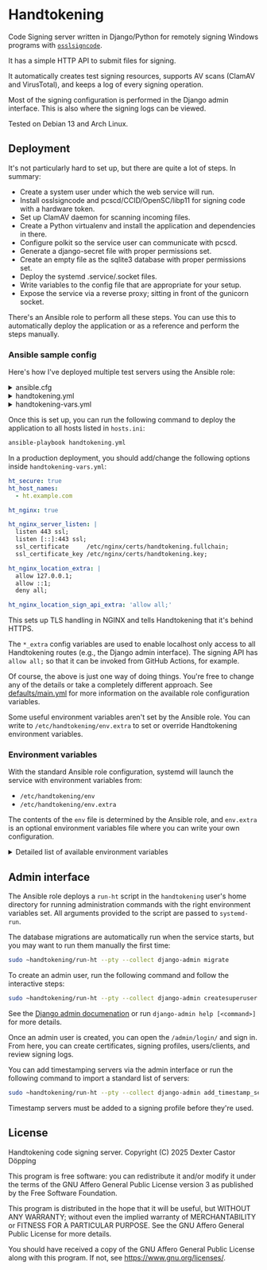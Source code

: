 # Handtokening

Code Signing server written in Django/Python for remotely signing Windows programs with [`osslsigncode`](https://github.com/mtrojnar/osslsigncode).

It has a simple HTTP API to submit files for signing.

It automatically creates test signing resources, supports AV scans (ClamAV and VirusTotal), and keeps a log of every signing operation.

Most of the signing configuration is performed in the Django admin interface.
This is also where the signing logs can be viewed.

Tested on Debian 13 and Arch Linux.

## Deployment

It's not particularly hard to set up, but there are quite a lot of steps.
In summary:

* Create a system user under which the web service will run.
* Install osslsigncode and pcscd/CCID/OpenSC/libp11 for signing code with a hardware token.
* Set up ClamAV daemon for scanning incoming files.
* Create a Python virtualenv and install the application and dependencies in there.
* Configure polkit so the service user can communicate with pcscd.
* Generate a django-secret file with proper permissions set.
* Create an empty file as the sqlite3 database with proper permissions set.
* Deploy the systemd .service/.socket files.
* Write variables to the config file that are appropriate for your setup.
* Expose the service via a reverse proxy; sitting in front of the gunicorn socket.

There's an Ansible role to perform all these steps.
You can use this to automatically deploy the application or as a reference and perform the steps manually.

### Ansible sample config

Here's how I've deployed multiple test servers using the Ansible role:

<details>
<summary>ansible.cfg</summary>

```ini
[defaults]
inventory = hosts.ini
roles_path = /roles:/usr/share/ansible/roles:/etc/ansible/roles:[PATH TO]/handtokening/ansible_roles
vault_password_file = .vaultpass
```

</details>

<details>
<summary>handtokening.yml</summary>

```yml
- hosts: all
  vars_files:
    - handtokening-vars.yml
  tasks:
    - name: Install NGINX
      tags: nginx
      become: true
      ansible.builtin.package:
        name:
          - nginx

    - name: Enable NGINX
      tags: nginx
      become: true
      ansible.builtin.systemd:
        name: nginx.service
        state: started
        enabled: true

    - name: Make NGINX drop-in directory
      tags: nginx
      become: true
      ansible.builtin.file:
        path: /etc/nginx/conf.d
        state: directory
        owner: root
        group: root
        mode: '0755'

    - name: NGINX config
      tags: nginx
      become: true
      when: ansible_os_family == 'Archlinux'
      ansible.builtin.copy:
        content: |
          user http;
          worker_processes auto;
          worker_cpu_affinity auto;
          events {
              worker_connections 1024;
          }
          http {
              charset utf-8;
              sendfile on;
              tcp_nopush on;
              tcp_nodelay on;
              server_tokens off;
              log_not_found off;
              types_hash_max_size 4096;
              client_max_body_size 16M;
              # MIME
              include mime.types;
              default_type application/octet-stream;
              # logging
              access_log /var/log/nginx/access.log;
              error_log /var/log/nginx/error.log warn;
              # load configs
              include /etc/nginx/conf.d/*.conf;
              include /etc/nginx/sites-enabled/*;
          }
        dest: /etc/nginx/nginx.conf
        owner: root
        group: root
        mode: '0644'
      notify: Reload NGINX

    - name: Run Handtokening role
      ansible.builtin.include_role:
        name: handtokening
      tags: always

  handlers:
    - name: Reload NGINX
      become: true
      ansible.builtin.service:
        name: nginx
        state: reloaded
```

</details>

<details>
<summary>handtokening-vars.yml</summary>

```yml
ht_nginx: true
ht_nginx_reload_handler: "Reload NGINX"

ht_host_names:
  - localhost
  - ::1
  - 127.0.0.1
  - "{{ ansible_all_ipv4_addresses[0] }}"
```

</details>

Once this is set up, you can run the following command to deploy the application to all hosts listed in `hosts.ini`:

```sh
ansible-playbook handtokening.yml
```

In a production deployment, you should add/change the following options inside `handtokening-vars.yml`:

```yml
ht_secure: true
ht_host_names:
  - ht.example.com

ht_nginx: true

ht_nginx_server_listen: |
  listen 443 ssl;
  listen [::]:443 ssl;
  ssl_certificate     /etc/nginx/certs/handtokening.fullchain;
  ssl_certificate_key /etc/nginx/certs/handtokening.key;

ht_nginx_location_extra: |
  allow 127.0.0.1;
  allow ::1;
  deny all;

ht_nginx_location_sign_api_extra: 'allow all;'
```

This sets up TLS handling in NGINX and tells Handtokening that it's behind HTTPS.

The `*_extra` config variables are used to enable localhost only access to all Handtokening routes (e.g., the Django admin interface).
The signing API has `allow all;` so that it can be invoked from GitHub Actions, for example.

Of course, the above is just one way of doing things.
You're free to change any of the details or take a completely different approach.
See [defaults/main.yml](ansible_roles/handtokening/defaults/main.yml) for more information on the available role configuration variables.

Some useful environment variables aren't set by the Ansible role.
You can write to `/etc/handtokening/env.extra` to set or override Handtokening environment variables.

### Environment variables

With the standard Ansible role configuration, systemd will launch the service with environment variables from:

* `/etc/handtokening/env`
* `/etc/handtokening/env.extra`

The contents of the `env` file is determined by the Ansible role, and `env.extra` is an optional environment variables file where you can write your own configuration.

<details>
<summary>Detailed list of available environment variables</summary>

#### DJANGO_SETTINGS_MODULE

Standard Django variable: [#DJANGO\_SETTINGS\_MODULE](https://docs.djangoproject.com/en/5.2/topics/settings/#envvar-DJANGO_SETTINGS_MODULE).

Defaults to `handtokening.settings.local`.

Set to `handtokening.settings.prod` by the Ansible role.

This should be set to `handtokening.settings.prod` normally.
This module is responsible for loading settings from environment variables.
It also sets many of the default values listed below.

#### DJANGO_LOG_LEVEL

Determines the log level of the root logger. Set to `WARNING` by default.

#### UNSAFE_DEBUG

Used to set the standard Django variable: [#DEBUG](https://docs.djangoproject.com/en/5.2/ref/settings/#debug).

This should not be set to true on a production deployment,
as it makes the application return internal details when error occur.

#### OSSL_PROVIDER_PATH

Path to a OpenSSL provider module that allows OpenSSL use PKCS #11 modules.
This is passed to `osslsigncode` using the `-provider` option.

This is set to a operating system specific default or is not set if it couldn't be found.

#### OSSL_ENGINE_PATH

Path to a OpenSSL engine module that allows OpenSSL use PKCS #11 modules.
This is passed to `osslsigncode` using the `-pkcs11engine` option.

This is an older OpenSSL extension mechanism and is only used if `OSSL_PROVIDER_PATH` is not set.

This is set to a operating system specific default or is not set if it couldn't be found.

#### PKCS11_MODULE_PATH

The PKCS #11 module to use for pkcs11-enabled certificates if no certificate-specific module is configured.

Defaults to OpenSC's PKCS #11 module on Arch and Debian.

Set to the OpenSC PKCS #11 module by the Ansible role.

#### OSSLSIGNCODE_PATH

Defaults to `osslsigncode` which means it will look up the application on the `$PATH` list.

#### CLAMSCAN_PATH

Defaults to `/usr/bin/clamdscan`. You could change this to `/usr/bin/true` to skip ClamAV scans.

#### STATE_DIRECTORY

Normally set by systemd to `/var/lib/handtokening`.

#### CONFIGURATION_DIRECTORY

Normally set by systemd to `/etc/handtokening`.

#### RUNTIME_DIRECTORY

Normally set by systemd to `/run/handtokening`.

#### HOME

It's normally set by systemd to `/home/handtokening`.

Used to set the `STATIC_ROOT` variable unless it's set directly.

#### STATIC_ROOT

Standard Django variable: [#STATIC\_ROOT](https://docs.djangoproject.com/en/5.2/ref/settings/#static-root).

Used as the destination directory when running `django-admin collectstatic`.

#### STATIC_URL

Standard Django variable: [#STATIC\_URL](https://docs.djangoproject.com/en/5.2/ref/settings/#static-url)

Set to `static/` by default.

#### IPWARE_META_PRECEDENCE_ORDER

Comma separated list of sources from which the original requester IP address can be retrieved.
This should be properly configured so that the IP address in the logs is accurate and also can't be spoofed maliciously.

Automatically configured by Ansible to `HTTP_X_REAL_IP` if the `ht_nginx` role variable is set to `true`.

Set to `REMOTE_ADDR` if not configured.

#### ALLOWED_HOSTS

Standard Django variable: [#ALLOWED\_HOSTS](https://docs.djangoproject.com/en/5.2/ref/settings/#allowed-hosts)

Comma separated list of host names that the service should respond to.
Any request for a host name that's not on this list will be rejected.

Automatically configured by the Ansible role to the `ht_host_names` list.

#### USE_X_FORWARDED_HOST

Standard Django variable: [#USE\_X\_FORWARDED\_HOST](https://docs.djangoproject.com/en/5.2/ref/settings/#use-x-forwarded-host)

Set to `False` by default.

#### USE_X_FORWARDED_PORT

Standard Django variable: [#USE\_X\_FORWARDED\_PORT](https://docs.djangoproject.com/en/5.2/ref/settings/#use-x-forwarded-port)

Set to `False` by default.

#### SCRIPT_NAME

Subdirectory that the application is accessible under. Must match with the reverse proxy configuration.

It should start but NOT end with a trailing slash.

Automatically configured by the Ansible role using the `ht_path` variable.

#### SAMESITE

The [`SameSite`](https://developer.mozilla.org/en-US/docs/Web/HTTP/Reference/Headers/Set-Cookie#samesitesamesite-value) value to add to cookies.
Defaults to `Lax`.

#### CSRF_COOKIE_AGE

Standard Django variable: [#CSRF\_COOKIE\_AGE](https://docs.djangoproject.com/en/5.2/ref/settings/#csrf-cookie-age)

Expiration time of the CSRF cookie. Defaults to 31449600 (1 year in seconds).

#### SESSION_COOKIE_AGE

Standard Django variable: [#SESSION\_COOKIE\_AGE](https://docs.djangoproject.com/en/5.2/ref/settings/#session-cookie-age)

Expiration time of the session cookie. Defaults to 31449600 (1 year in seconds).

#### COOKIE_SECURE

Whether to set the `Secure` flag on the cookies. This means the cookies are only transferred by the browser over https.

Set by the Ansible role to true if `ht_secure` is set to true.

Defaults to `False`.

#### LANGUAGE_COOKIE_NAME

Standard Django variable: [#LANGUAGE\_COOKIE\_NAME](https://docs.djangoproject.com/en/5.2/ref/settings/#language-cookie-name)

Set to `django_language` by default.

#### CSRF_COOKIE_NAME

Standard Django variable: [#CSRF\_COOKIE\_NAME](https://docs.djangoproject.com/en/5.2/ref/settings/#csrf-cookie-name)

Set to `csrftoken` by default.

#### SESSION_COOKIE_NAME

Standard Django variable: [#SESSION\_COOKIE\_NAME](https://docs.djangoproject.com/en/5.2/ref/settings/#session-cookie-name)

Set to `sessionid` by default.

#### CSRF_HEADER_NAME

Standard Django variable: [#CSRF\_HEADER\_NAME](https://docs.djangoproject.com/en/5.2/ref/settings/#csrf-header-name)

Set to `HTTP_X_CSRFTOKEN` by default.

#### CSRF_TRUSTED_ORIGINS

Standard Django variable: [#CSRF\_TRUSTED\_ORIGINS](https://docs.djangoproject.com/en/5.2/ref/settings/#csrf-trusted-origins)

#### SESSION_EXPIRE_AT_BROWSER_CLOSE

Standard Django variable: [#SESSION\_EXPIRE\_AT\_BROWSER\_CLOSE](https://docs.djangoproject.com/en/5.2/ref/settings/#session-expire-at-browser-close)

#### CSRF_USE_SESSIONS

Standard Django variable: [#CSRF\_USE\_SESSIONS](https://docs.djangoproject.com/en/5.2/ref/settings/#csrf-use-sessions)

#### SECURE_HSTS_INCLUDE_SUBDOMAINS

Standard Django variable: [#SECURE\_HSTS\_INCLUDE\_SUBDOMAINS](https://docs.djangoproject.com/en/5.2/ref/settings/#secure-hsts-include-subdomains)

#### SECURE_HSTS_PRELOAD

Standard Django variable: [#SECURE\_HSTS\_PRELOAD](https://docs.djangoproject.com/en/5.2/ref/settings/#secure-hsts-preload)

#### SECURE_HSTS_SECONDS

Standard Django variable: [#SECURE\_HSTS\_SECONDS](https://docs.djangoproject.com/en/5.2/ref/settings/#secure-hsts-seconds)

#### SECURE_PROXY_SSL_HEADER

Standard Django variable: [#SECURE\_PROXY\_SSL\_HEADER](https://docs.djangoproject.com/en/5.2/ref/settings/#secure-proxy-ssl-header)

Header name followed by value that specifies that the request started out as HTTP**S**.

Configured to `HTTP_X_FORWARDED_PROTO,https` by the Ansible role if `ht_nginx` is set to true.

Unset by default.

#### SECURE_SSL_HOST

Standard Django variable: [#SECURE\_SSL\_HOST](https://docs.djangoproject.com/en/5.2/ref/settings/#secure-ssl-host)

#### SECURE_SSL_REDIRECT

Standard Django variable: [#SECURE\_SSL\_REDIRECT](https://docs.djangoproject.com/en/5.2/ref/settings/#secure-ssl-redirect)

#### WEB_CONCURRENCY

Standard Gunicorn option: [#workers](https://docs.gunicorn.org/en/stable/settings.html#workers)

Amount of worker processes to spawn for handling incoming requests.

Set by the Ansible role to `ht_workers` (defaults to 4).

This is one of many environment variables read by Gunicorn.
Read its documentation to see what other options are available.
</details>

## Admin interface

The Ansible role deploys a `run-ht` script in the `handtokening` user's home directory for running administration commands with the right environment variables set.
All arguments provided to the script are passed to `systemd-run`.

The database migrations are automatically run when the service starts,
but you may want to run them manually the first time:

```sh
sudo ~handtokening/run-ht --pty --collect django-admin migrate
```

To create an admin user, run the following command and follow the interactive steps:

```sh
sudo ~handtokening/run-ht --pty --collect django-admin createsuperuser
```

See the [Django admin documenation](https://docs.djangoproject.com/en/5.2/ref/django-admin/) or run `django-admin help [<command>]` for more details.

Once an admin user is created, you can open the `/admin/login/` and sign in.
From here, you can create certificates, signing profiles, users/clients, and review signing logs.

You can add timestamping servers via the admin interface or run the following command to import a standard list of servers:

```sh
sudo ~handtokening/run-ht --pty --collect django-admin add_timestamp_server --add-standard-servers
```

Timestamp servers must be added to a signing profile before they're used.

## License

Handtokening code signing server.
Copyright (C) 2025  Dexter Castor Döpping

This program is free software: you can redistribute it and/or modify
it under the terms of the GNU Affero General Public License version 3
as published by the Free Software Foundation.

This program is distributed in the hope that it will be useful,
but WITHOUT ANY WARRANTY; without even the implied warranty of
MERCHANTABILITY or FITNESS FOR A PARTICULAR PURPOSE.  See the
GNU Affero General Public License for more details.

You should have received a copy of the GNU Affero General Public License
along with this program.  If not, see <https://www.gnu.org/licenses/>.
